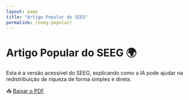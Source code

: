 ```yaml
---
layout: page
title: "Artigo Popular do SEEG"
permalink: /seeg-popular/
---
```


# Artigo Popular do SEEG 🌍  
Esta é a versão acessível do SEEG, explicando como a IA pode ajudar na redistribuição de riqueza de forma simples e direta.

📥 [Baixar o PDF](seeg-popular.pdf)
